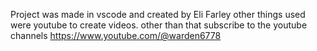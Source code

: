 Project was made in vscode and created by Eli Farley
other things used were youtube to create videos.
other than that subscribe to the youtube channels
https://www.youtube.com/@warden6778
